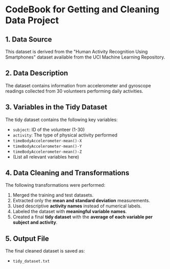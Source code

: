 # CodeBook for Getting and Cleaning Data Project

## **1. Data Source**
This dataset is derived from the "Human Activity Recognition Using Smartphones" dataset available from the UCI Machine Learning Repository.

## **2. Data Description**
The dataset contains information from accelerometer and gyroscope readings collected from 30 volunteers performing daily activities.

## **3. Variables in the Tidy Dataset**
The tidy dataset contains the following key variables:

- `subject`: ID of the volunteer (1-30)
- `activity`: The type of physical activity performed
- `timeBodyAccelerometer-mean()-X`
- `timeBodyAccelerometer-mean()-Y`
- `timeBodyAccelerometer-mean()-Z`
- (List all relevant variables here)

## **4. Data Cleaning and Transformations**
The following transformations were performed:
1. Merged the training and test datasets.
2. Extracted only the **mean and standard deviation** measurements.
3. Used descriptive **activity names** instead of numerical labels.
4. Labeled the dataset with **meaningful variable names**.
5. Created a final **tidy dataset** with the **average of each variable per subject and activity**.

## **5. Output File**
The final cleaned dataset is saved as:
- `tidy_dataset.txt`
